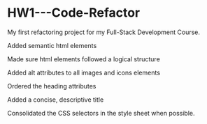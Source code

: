 # HW1---Code-Refactor

My first refactoring project for my Full-Stack Development Course.

Added semantic html elements

Made sure html elements followed a logical structure

Added alt attributes to all images and icons elements

Ordered the heading attributes

Added a concise, descriptive title

Consolidated the CSS selectors in the style sheet when possible.

